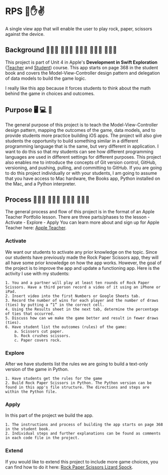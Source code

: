 #  RPS 👊✋✌️
A single view app that will enable the user to play rock, paper, scissors against the device.

## Background 👩🏼‍🎓 🧑🏿‍🎓 👨🏽‍🎓 👩🏻‍💻 👨🏾‍💻
This project is part of Unit 4 in Apple's **Development in Swift Exploration** ([Teacher](https://books.apple.com/us/book/develop-in-swift-explorations-teacher-guide/id1581182814) and [Student](https://books.apple.com/us/book/develop-in-swift-explorations/id1581182728)) course. This app starts on page 368 in the student book and covers the Model-View-Controller design pattern and delegation of data models to build the game logic. 

I really like this app because it forces students to think about the math behind the game in choices and outcomes.

## Purpose 🖥 💻 📱
The general purpose of this project is to teach the Model-View-Controller design pattern, mapping the outcomes of the game, data models, and to provide students more practice building iOS apps. The project will also give students the opportunity to build something similar in a different programming language that is the same, but very different in application. I want to do this so that my students can see how different programming languages are used in different settings for different purposes. This project also enables me to introduce the concepts of Git version control, GitHub, versioning, and pushing, pulling, and committing to GitHub. If you are going to do this project individually or with your students, I am going to assume that you have access to Mac hardware, the Books app, Python installed on the Mac, and a Python interpreter.

## Process 👩🏾‍🏫 👨🏻‍🏫 👨🏻‍💻 👩🏽‍💻
The general process and flow of this project is in the format of an Apple Teacher Portfolio lesson. There are three parts/phases to the lesson
    - Activate
    - Explore 
    - Apply
 You can learn more about and sign up for Apple Teacher here: [Apple Teacher](https://www.apple.com/education/k12/teacher-resources/). 


### Activate
We want our students to activate any prior knowledge on the topic. Since our students have previously made the Rock Paper Scissors app, they will all have some prior knowledge on how the app works. However, the goal of the project is to improve the app and update a functioning app. Here is the activity I use with my students:

    1. You and a partner will play at least ten rounds of Rock Paper Scissors. Have a third person record a video of it using an iPhone or iPad.
    2. Insert video into the first Numbers or Google Sheets tab.
    3. Record the number of wins for each player and the number of draws (ties) by putting a “1” in the correct cell.
    4. Using the Results sheet in the next tab, determine the percentage of ties that occurred.
    5. Discuss how can we make the game better and result in fewer draws (ties).
    6. Have student list the outcomes (rules) of the game:
        a. Scissors cut paper.
        b. Rock crushes scissors.
        c. Paper covers rock.



### Explore
After we have students list the rules we are going to build a text-only version of the game in Python.

    1. Have students get the rules for the game
    2. Build Rock Paper Scissors in Python. The Python version can be found in this app's file structure. The directions and steps are within the Python file.


### Apply 
In this part of the project we build the app.
    
    1. The instructions and process of building the app starts on page 368 in the student book.
    2. Individual steps and further explanations can be found as comments in each code file in the project.


### Extend
If you would like to extend this project to include more game choices, you can find how to do it here: [Rock Paper Scissors Lizard Spock](https://github.com/Swift-Teacher/RPSLS).
